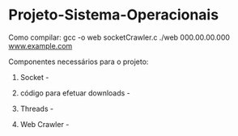 # Projeto-Sistema-Operacionais
Como compilar:
gcc -o web socketCrawler.c
./web 000.00.00.000 www.example.com

Componentes necessários para o projeto:

1. Socket - 

2. código para efetuar downloads -

3. Threads - 

4. Web Crawler -


